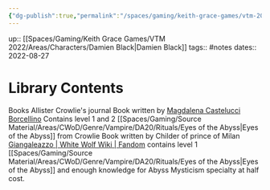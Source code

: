 ```yaml
---
{"dg-publish":true,"permalink":"/spaces/gaming/keith-grace-games/vtm-2022/areas/characters/library-contents/","dgHomeLink":true,"dgPassFrontmatter":true}
---
```


up:: [[Spaces/Gaming/Keith Grace Games/VTM 2022/Areas/Characters/Damien Black|Damien Black]]
tags:: #notes
dates:: 2022-08-27

# Library Contents
Books
Allister Crowlie's journal
Book written by [Magdalena Castelucci Borcellino](https://whitewolf.fandom.com/wiki/Magdalena_Castelucci_Borcellino)  Contains level 1 and 2 [[Spaces/Gaming/Source Material/Areas/CWoD/Genre/Vampire/DA20/Rituals/Eyes of the Abyss|Eyes of the Abyss]] from Crowlie
Book written by Childer of prince of Milan [Giangaleazzo | White Wolf Wiki | Fandom](https://whitewolf.fandom.com/wiki/Giangaleazzo) contains level 1 [[Spaces/Gaming/Source Material/Areas/CWoD/Genre/Vampire/DA20/Rituals/Eyes of the Abyss|Eyes of the Abyss]] and enough knowledge for Abyss Mysticism specialty at half cost.